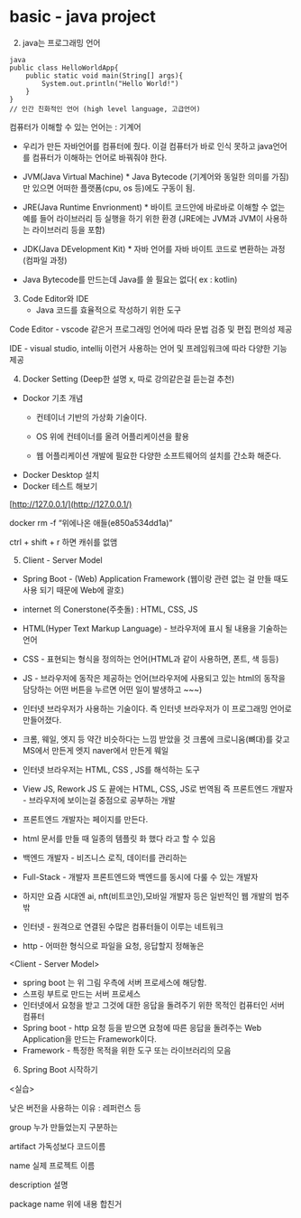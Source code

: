 # basic - java project

2. java는 프로그래밍 언어

```
java
public class HelloWorldApp{
	public static void main(String[] args){
		System.out.println("Hello World!")
	}
}
// 인간 친화적인 언어 (high level language, 고급언어)

```

컴퓨터가 이해할 수 있는 언어는 : 기계어

* 우리가 만든 자바언어를 컴퓨터에 줬다. 이걸 컴퓨터가 바로 인식 못하고 java언어를 컴퓨터가 이해하는 언어로 바꿔줘야 한다.
* JVM(Java Virtual Machine) * Java Bytecode (기계어와 동일한 의미를 가짐)만 있으면 어떠한 플랫폼(cpu, os 등)에도 구동이 됨.
* JRE(Java Runtime Envrionment) * 바이트 코드안에 바로바로 이해할 수 없는 예를 들어 라이브러리 등 실행을 하기 위한 환경 (JRE에는 JVM과 JVM이 사용하는 라이브러리 등을 포함)
* JDK(Java DEvelopment Kit) * 자바 언어를 자바 바이트 코드로 변환하는 과정(컴파일 과정)

* Java Bytecode를 만드는데 Java를 쓸 필요는 없다( ex : kotlin)



3. Code Editor와 IDE
    * Java 코드를 효율적으로 작성하기 위한 도구

Code Editor - vscode 같은거 프로그래밍 언어에 따라 문법 검증 및 편집 편의성 제공

IDE - visual studio, intellij 이런거 사용하는 언어 및 프레임워크에 따라 다양한 기능 제공



4. Docker Setting (Deep한 설명 x, 따로 강의같은걸 듣는걸 추천)
* Dockor 기초 개념
    * 컨테이너 기반의 가상화 기술이다.
    * OS 위에 컨테이너를 올려 어플리케이션을 활용
        
        
        
    * 웹 어플리케이션 개발에 필요한 다양한 소프트웨어의 설치를 간소화 해준다.
* Docker Desktop 설치
* Docker 테스트 해보기



[http://127.0.0.1/](http://127.0.0.1/)

docker rm -f “위에나온 애들(e850a534dd1a)”

ctrl + shift + r 하면 캐쉬를 없앰 



5. Client - Server Model
* Spring Boot - (Web) Application Framework (웹이랑 관련 없는 걸 만들 때도 사용 되기 때문에 Web에 괄호)
* internet 의 Conerstone(주춧돌) : HTML, CSS, JS
* HTML(Hyper Text Markup Language) - 브라우저에 표시 될 내용을 기술하는 언어
* CSS - 표현되는 형식을 정의하는 언어(HTML과 같이 사용하면, 폰트, 색 등등)
* JS - 브라우저에 동작은 제공하는 언어(브라우저에 사용되고 있는 html의 동작을 담당하는 어떤 버튼을 누르면 어떤 일이 발생하고 ~~~)
* 인터넷 브라우저가 사용하는 기술이다. 즉 인터넷 브라우저가 이 프로그래밍 언어로 만들어졌다.
* 크롬, 웨일, 엣지 등 약간 비슷하다는 느낌 받았을 것 크롬에 크로니움(뼈대)를 갖고 MS에서 만든게 엣지 naver에서 만든게 웨일
* 인터넷 브라우저는 HTML, CSS , JS를 해석하는 도구
* View JS, Rework JS 도 끝에는 HTML, CSS, JS로 번역됨 즉 프론트엔드 개발자 - 브라우저에 보이는걸 중점으로 공부하는 개발
* 프론트엔드 개발자는 페이지를 만든다.
* html 문서를 만들 때 일종의 템플릿 화 했다 라고 할 수 있음
* 백엔드 개발자 - 비즈니스 로직, 데이터를 관리하는
    

    
* Full-Stack - 개발자 프론트엔드와 백엔드를 동시에 다룰 수 있는 개발자
* 하지만 요즘 시대엔 ai, nft(비트코인),모바일 개발자 등은 일반적인 웹 개발의 범주 밖
* 인터넷 - 원격으로 연결된 수많은 컴퓨터들이 이루는 네트워크
* http - 어떠한 형식으로 파일을 요청, 응답할지 정해놓은



<Client - Server Model>

* spring boot 는 위 그림 우측에 서버 프로세스에 해당함.
* 스프링 부트로 만드는 서버 프로세스
* 인터넷에서 요청을 받고 그것에 대한 응답을 돌려주기 위한 목적인 컴퓨터인 서버 컴퓨터
* Spring boot - http 요청 등을 받으면 요청에 따른 응답을 돌려주는 Web Application을 만드는 Framework이다.
* Framework - 특정한 목적을 위한 도구 또는 라이브러리의 모음



6. Spring Boot 시작하기

<실습>

낮은 버전을 사용하는 이유 : 레퍼런스 등

group 누가 만들었는지 구분하는

artifact  가독성보다 코드이름

name  실제 프로젝트 이름

description  설명

package name 위에 내용 합친거